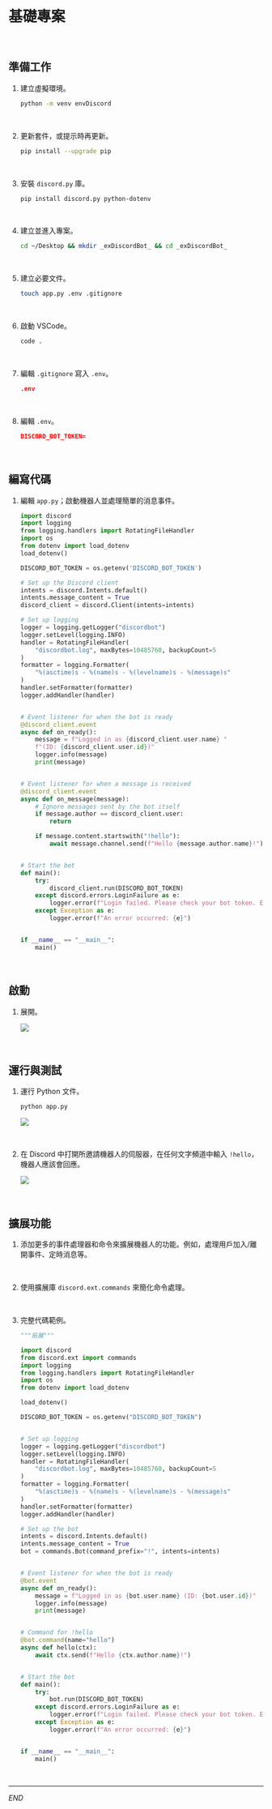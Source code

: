 # 基礎專案

<br>

## 準備工作

1. 建立虛擬環境。

    ```bash
    python -m venv envDiscord
    ```

<br>

2. 更新套件，或提示時再更新。

    ```bash
    pip install --upgrade pip
    ```

<br>

3. 安裝 `discord.py` 庫。

    ```bash
    pip install discord.py python-dotenv
    ```

<br>

4. 建立並進入專案。

    ```bash
    cd ~/Desktop && mkdir _exDiscordBot_ && cd _exDiscordBot_
    ```

<br>

5. 建立必要文件。

    ```bash
    touch app.py .env .gitignore
    ```

<br>

6. 啟動 VSCode。

    ```bash
    code .
    ```

<br>

7. 編輯 `.gitignore` 寫入 `.env`。

    ```json
    .env
    ```

<br>

8. 編輯 `.env`。

    ```json
    DISCORD_BOT_TOKEN=
    ```

<br>

## 編寫代碼

1. 編輯 `app.py`；啟動機器人並處理簡單的消息事件。

    ```python
    import discord
    import logging
    from logging.handlers import RotatingFileHandler
    import os
    from dotenv import load_dotenv
    load_dotenv()

    DISCORD_BOT_TOKEN = os.getenv('DISCORD_BOT_TOKEN')

    # Set up the Discord client
    intents = discord.Intents.default()
    intents.message_content = True
    discord_client = discord.Client(intents=intents)

    # Set up logging
    logger = logging.getLogger("discordbot")
    logger.setLevel(logging.INFO)
    handler = RotatingFileHandler(
        "discordbot.log", maxBytes=10485760, backupCount=5
    )
    formatter = logging.Formatter(
        "%(asctime)s - %(name)s - %(levelname)s - %(message)s"
    )
    handler.setFormatter(formatter)
    logger.addHandler(handler)


    # Event listener for when the bot is ready
    @discord_client.event
    async def on_ready():
        message = f"Logged in as {discord_client.user.name} "
        f"(ID: {discord_client.user.id})"
        logger.info(message)
        print(message)


    # Event listener for when a message is received
    @discord_client.event
    async def on_message(message):
        # Ignore messages sent by the bot itself
        if message.author == discord_client.user:
            return

        if message.content.startswith("!hello"):
            await message.channel.send(f"Hello {message.author.name}!")


    # Start the bot
    def main():
        try:
            discord_client.run(DISCORD_BOT_TOKEN)
        except discord.errors.LoginFailure as e:
            logger.error(f"Login failed. Please check your bot token. Error: {e}")
        except Exception as e:
            logger.error(f"An error occurred: {e}")


    if __name__ == "__main__":
        main()
    ```

<br>

## 啟動

1. 展開。

    ![](images/img_14.png)

<br>

## 運行與測試

1. 運行 Python 文件。

    ```bash
    python app.py
    ```

    ![](images/img_16.png)

<br>

2. 在 Discord 中打開所邀請機器人的伺服器，在任何文字頻道中輸入 `!hello`，機器人應該會回應。

    ![](images/img_17.png)

<br>

## 擴展功能

1. 添加更多的事件處理器和命令來擴展機器人的功能。例如，處理用戶加入/離開事件、定時消息等。

<br>

2. 使用擴展庫 `discord.ext.commands` 來簡化命令處理。

<br>

3. 完整代碼範例。

    ```python
    """拓展"""

    import discord
    from discord.ext import commands
    import logging
    from logging.handlers import RotatingFileHandler
    import os
    from dotenv import load_dotenv

    load_dotenv()

    DISCORD_BOT_TOKEN = os.getenv("DISCORD_BOT_TOKEN")


    # Set up logging
    logger = logging.getLogger("discordbot")
    logger.setLevel(logging.INFO)
    handler = RotatingFileHandler(
        "discordbot.log", maxBytes=10485760, backupCount=5
    )
    formatter = logging.Formatter(
        "%(asctime)s - %(name)s - %(levelname)s - %(message)s"
    )
    handler.setFormatter(formatter)
    logger.addHandler(handler)

    # Set up the bot
    intents = discord.Intents.default()
    intents.message_content = True
    bot = commands.Bot(command_prefix="!", intents=intents)


    # Event listener for when the bot is ready
    @bot.event
    async def on_ready():
        message = f"Logged in as {bot.user.name} (ID: {bot.user.id})"
        logger.info(message)
        print(message)


    # Command for !hello
    @bot.command(name="hello")
    async def hello(ctx):
        await ctx.send(f"Hello {ctx.author.name}!")


    # Start the bot
    def main():
        try:
            bot.run(DISCORD_BOT_TOKEN)
        except discord.errors.LoginFailure as e:
            logger.error(f"Login failed. Please check your bot token. Error: {e}")
        except Exception as e:
            logger.error(f"An error occurred: {e}")


    if __name__ == "__main__":
        main()
    ```

<br>

___

_END_
